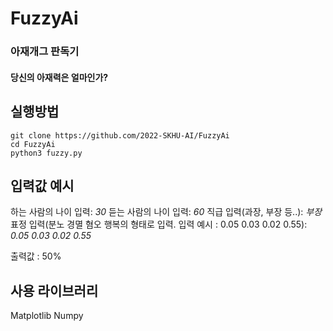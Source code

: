 # FuzzyAi

### 아재개그 판독기
#### 당신의 아재력은 얼마인가?


## 실행방법
```
git clone https://github.com/2022-SKHU-AI/FuzzyAi
cd FuzzyAi
python3 fuzzy.py
```

## 입력값 예시
하는 사람의 나이 입력: _30_
듣는 사람의 나이 입력: _60_
직급 입력(과장, 부장 등..): _부장_
표정 입력(분노 경멸 혐오 행복의 형태로 입력.
입력 예시 : 0.05 0.03 0.02 0.55): _0.05 0.03 0.02 0.55_

출력값 : 50%

## 사용 라이브러리
Matplotlib
Numpy
